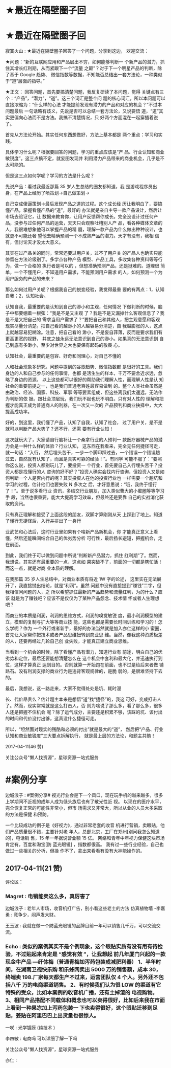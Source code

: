 # ★最近在隔壁圈子回

# ★最近在隔壁圈子回

寂寞火山 : ★最近在隔壁圈子回答了一个问题，分享到这边， 欢迎交流：

★问题：“新的互联网应用和产品层出不穷，如何能够判断一 个新产品的潜力，抓住其增长红利期，从而紧跟下一个“流量 之颠”？对于下一个明星产品的判断，除了基于 Google 趋势、 微信指数等数据，不知能否总结出一套方法论，一种类似 于“道”层面的指导。”

★正文： 回答问题，首先要搞清楚问题，我反复研读了本问题，觉得 关键点有三个：“产品”，“潜力”，“道”。这三个词汇是整个问 题的核心词汇，所以本问题可以直接浓缩为：“什么样的心法 才能提前发现有潜力的产品和对应的机会？”不过本问题最后 一句话略有歧义，先说是否可以总结一套方法论，又说要悟 道，“道”其实更偏向心法而不是方法。我搞不清楚情况，只 好两个方面混在一起穿插着说了。

首先从方法论开始。其实任何东西想做好，方法上基本都是 两个重点：学习和实践。

具体学习什么呢？根据要回答的问题，学习的重点应该是“产 品、行业认知和商业敏锐度”。这三点搞不定，就妄图发现并 利用潜力产品带来的商业机会，几乎是不太可能的。

但是这三点如何学呢？学习的方法是什么呢？

先说产品：看过我最近那篇 35 岁人生总结的圈友都知道，我 是游戏程序员出身，在产品上经历了喷策划→自己做策划→

自己变成傻逼策划→最后发现产品之道的过程。这个成长经 历让我明白了，要搞懂产品，掌握看懂产品的“道”，最好的 办法就是亲自主导一款产品设计，然后让市场去验证它，让 数据来教育你，让用户反馈帮你成长。完全没设计过任何产 品，没参与过任何产品的运营，天天只会观察吐槽别人产 品，看各种媒体文章的人，我很难想象他可以掌握产品的精 髓，理解一款产品为什么做出种种设计，也就更不可能还奢 望他去精确预测一个不成熟产品的潜力。天才有没有，我相 信有，但讨论天才没太大意义。

其实在过产品关的同时，常常还要过用户关，过不了用户关 的产品人也确实只能停留在方法论级别了。多学点各种产品 模型、产品工具，多收集各种资料等等行为，做一个合格的 执行者是可以的 ，但想准确预测产品，还是挺难的。道理很 简单，一个不懂用户，不知道用户需求，不能预测用户需求 的人，如何预测一个为用户服务的产品的未来？

那么如何过用户关呢？根据我自己的蜕变经验，我觉得最重 要的有两点：1，认知自我；2，认知社会。

认知自我，最重要的是认知到自己的渺小和主观，任何情况 下做判断的时候，脑子中都要绷着一根弦：“我是不是又主观 了？我是不是又漏掉什么客观信息了？我是不是又把自己的 需求当用户需求了？”要把自己和其他人，把主观意愿和客观 现实尽量分清楚。把自己看的越渺小的人越容易分清楚，自 我越膨胀的人，这点上就越容易犯糊涂。注意，把自己看的 渺小，不是妄自菲薄，反而是要求我们有更高更宽的视野， 井底之蛙永远无法意识到自己的渺小。如果真的无法意识到 自己到底有多渺小，至少对世界之大也要保有起码的敬畏 心。

认知社会，最重要的是包容、好奇和同理心，对自己不懂的

人和社会现象多研究。问题中提到的谷歌趋势、微信指数都 是很好的工具。我们身边的人和自己参与的任何事情，也都 是活生生的样本，千万不要舍近求远，忽略了身边的资源。 以上这些都可以很好的帮助我们理解人性，而理解人性是认 知社会的重要前提之一，也是我们普通老百姓最容易做到 的。整个人类社会虽然是由政治、经济、国家、科技、军事 等等要素组成，但这些离我们太遥远，无法作为判断的依 据。跟社会顶层玩，我们玩不起也玩不明白。只有对人性的 理解和把握才能真正成为普通商人的利器，在一次又一次的 产品预判和商业抉择中，大大提高成功率。

好的，到这里，我们懂了产品，认知了自我，认知了社会， 过了用户关，是不是就可以判断产品大势了？还不行，还需 要有行业认知！

这次就玩大了，大家请自行脑补让一个桑拿行业的人预判一 款医疗器械产品的潜力会是一种什么样的体验？行业认知， 这东西在我看来，完全无任何捷径可走，就一句话：“入行， 然后埋头苦干，一步一个脚印踩过去，一个错误一个错误趟 过去，自然就有认知了，而且是真实可靠的经验！”。有同学 可能不服了：“要照你这么说，投资人都别玩儿了，要投资一 个行业，首先要自己入行埋头苦干？投资人都是找懂行的人 咨询的好不好？”投资人确实会找内行咨询，但投资人又是如 何判断一个人是否内行的呢？其实投资人在他的投资行业也 一样需要一个趟坑和学习的过程，估计他们也要失败 N 多次之 后，才好意思说：“哦，我终于懂行了！”。至于说多看行业 资讯，多结交行业朋友，加入类似曹大的小蜜圈等等学习手 段，当然也很重要，能大大提高学习效率，但最终还是要靠 自己的实战消化获取的资讯。

只有真正理解和接受了上面这段的朋友，双脚才算刚刚从天 上踩到了地上。知道了懂行无捷径后，入行并拼出了一身行

业武艺和心法后，这时行业里如果有个啥新产品新机会，你 才能真正意义上看懂，然后还能瞬间结合自己的优劣势分析 可行性，最后扬长避短，把握机会，走在前面。

到此，我们终于可以做到问题中所说“判断新产品潜力，抓住 红利期”了。然而，我想说，其实还有最重要的一点，这点如 果突破不了，前面的一切都是瞎忙活！而这一点，就是对商 业本质的理解。

在我那篇 35 岁人生总结中，对商业本质有将近 1W 字的论述， 这里实在无法展开了，我直接抛出结论，就是“利润”。虽然 问题中没有直接提到“赚钱”二字，但我相信问问题的人，之 所以希望抓住最新的产品趋势和流量红利，为的什么？应该 就是为了赚钱吧？应该不是仅仅为了某种产品怨念、技术情 怀或者人生理想吧？

而商业的本质是利润，利润的思维方式，利润的嗅觉敏锐 度，最小利润模型的建立，模型的复制与扩大等等商业技 能，这些也都是需要长时间训练和学习的！怎么学呢？作为 一个外行或者新手，最好的办法当然就是加入亦仁这样的小 蜜圈，首先让大家帮你把技术或者产品思维扭转到商业思 维。当然，像我这种资质极差的人，还要再经过几轮自己创 业失败，才能真正建立商业思维。

当看到一个机会的时候，除了看懂产品有潜力，知道行业有 前途，明白自己的优劣势和定位，最后还要能想清楚怎么在 这个机会中套利和最大化，并迅速执行到位，这样才算真正 达到目的。否则就算一开始跑在前面，也不过是给后来者做 铺路石。没有利润支撑的商业行为是违背客观规律的，是脆 弱的，是很难坚持下去的。

最后，我想说，这一路走来，大家不觉得处处是坑、耗时漫

长、代价昂贵么？估计题主本来是想悟“道”找“捷径”的，我这 可好，变成打击人了。然而，现实常常就是这么打击人，否 则为啥说了那么多，看了那么多，很多人还是把握不住机会 呢？除了运气成分，主要还是积累不够，该踩的坑、该付出 的时间和代价没付出够，这真没什么捷径可走。

所以，“坦然面对现实的残酷和必须的付出”就是最大的“道”， 然后把“产品、行业认知和商业敏锐度”三大要点拆解执行， 就是最上层的方法论，和题主共勉！

2017-04-11(46 赞)

关注公众号"懒人找资源"，星球资源一站式服务

# #案例分享

边城浪子 : #案例分享# 视光行业会是下一个风口，现在玩手机的越来越多，很多 上学期间不近视的成年人成为低头族后也有了散光性近 视。 以现在的医疗水平，完全恢复正常的可能性非常小，但市 场需求又非常大，所以从业的人员大多采取的方法是保健 和预防。

一个比较成功的例子是《好视力》，通过非常老套的收音 机进行营销，卖眼贴，他们产品质量很不错，主要针对老 年人，总部北京，工厂在郑州[别问我怎么知道的]，电话销 售，15 年一年据说营业额 15 亿。 网络和青年中年视力保健这块市场肯定有，百度和淘宝[防 蓝光眼镜] ，指数都很高。 我有过一些行业经验，自己也做过一些相关的分析，但操 作不了，拿出来看看有没有大神能操作的。

## 2017-04-11(21 赞)

评论区：

### Magret : 电销能卖这么多，真厉害了

边城浪子 : 老年人市场，收音机打广告，别小看这些老土的方法 仿真植物墙 -李嘉勇 : 竞争少，闷声发大财。

王玉波 : 我就在做一个防蓝光眼镜的品牌目前一年可以销售几千万，可以交流交流。

### Echo : 类似的案例其实不是个例现象，这个眼贴实质有没有用有待检验，不过贴起来肯定是 “感觉有效 ”，让我想起 前几年厦门兴起的一款现金牛产品 —纤体梅（普通青梅加泻药包装成减肥利器） 1、半年时间，在湖南卫视快乐购 和乐蜂网卖出 5000 万的销售额，成本 30，终端卖 198.厂家每天都生产不过来，运营团队仅 4 个人。另外还不包括八千 万的电商渠道销售。 2、有时候我们认为很 LOW 的渠道有它特殊的受众，比如本案例的收音机广播，还有土掉渣的 电视购物。 3、相同产品搭配不同载体和概念也可以卖得很好，比如后来我在市面上看到一种果冻加上泻药包装一 下也卖得很好，这个眼贴迁移到足贴，姜贴在阿里巴巴上出货量也很惊人。

一咲 : 光学镀膜 (纯技术 )

李四敏 : 电商吗 可以详细了解一下吗

关注公众号"懒人找资源"，星球资源一站式服务

亦仁 :